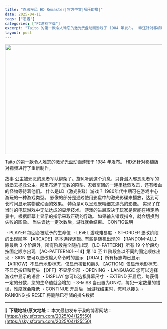```yaml
---
title: "忍者疾风 HD Remaster|官方中文|解压即撸|"
date: 2025-04-11
tags: ["忍者"]
categories: ["PC游戏下载"]
excerpt: "Taito 的第一款令人难忘的激光光盘动画游戏于 1984 年发布。 HD还针对移植版对视频进行了重新制作。 故事 公主被邪恶的忍者军队绑架了。旋风听到这个消息，只身潜入邪恶忍者军的城堡去拯救公主。那里布满了无数的陷阱，忍者军团的一连串猛烈攻击，还有嗜血的怪物等待着他们。 什么是LD（激光影碟）游戏&hellip;"
layout: post
---
```


<img class="aligncenter size-full wp-image-125515" src="https://sky.sfcrom.com/wp-content/uploads/2025/04/20250410231537100.webp" alt="" width="616" height="353" />

Taito 的第一款令人难忘的激光光盘动画游戏于 1984 年发布。
HD还针对移植版对视频进行了重新制作。

故事
公主被邪恶的忍者军队绑架了。旋风听到这个消息，只身潜入邪恶忍者军的城堡去拯救公主。那里布满了无数的陷阱，忍者军团的一连串猛烈攻击，还有嗜血的怪物等待着他们。
什么是LD（激光影碟）游戏？
1980年代中期可在游戏中心游玩的一种游戏类型。 影像的部分是通过使用影盘中的激光影碟来播放，达到可长时间显示实物或动画的效果。 特色是可以呈现既精细又漂亮的影像。 实现了在当时的电玩游戏中无法达成的显示技术。
游戏的进展取决于玩家是否能在特定场景中，根据屏幕上显示的指示采取正确的行动。
如果输入错误指令，就会切换到失败的图像。 当失误达一定次数后，游戏就会结束。
CONFIG说明

・PLAYER
每回合被赋予的生命值
・LEVEL
游戏难易度
・ST-ORDER
更改阶段的出现顺序
【ARCADE】基本选择逻辑。有些是随机出现的
【RANDOM-ALL】除最后 3 个阶段外，所有阶段完全随机出现
【LD-PATTERN】所有 19 个阶段均按固定顺序出现
【AC-PATTERN01～14】第 10 至 11 阶段各以不同的固定顺序出现
・SIGN
您可以更改输入命令时的显示
【DUAL】所有标志均已显示
【ARROW】不显示地形标志，仅显示按钮和箭头
【ACTION】仅显示地形标志，不显示按钮和箭头
【OFF】不显示全部
・OPENING
・LANGUAGE
您可以选择游戏中显示的语言
・DISPLAY
您可以选择屏幕尺寸
・EXTEND
开启后，每获得一定的分数，您的生命值就会增加
・3-MISS
当设置为ON时，每犯一定数量的错误，难度就会降低
・CONTINUE
开启后，当游戏结束时，您可以接关
・RANKING
按 RESET 将删除已存储的排名数据

---
📖 **下载地址/原文地址：** 本文最初发布于我的博客网站：[https://sky.sfcrom.com/2025/04/125550](https://sky.sfcrom.com/2025/04/125550)
